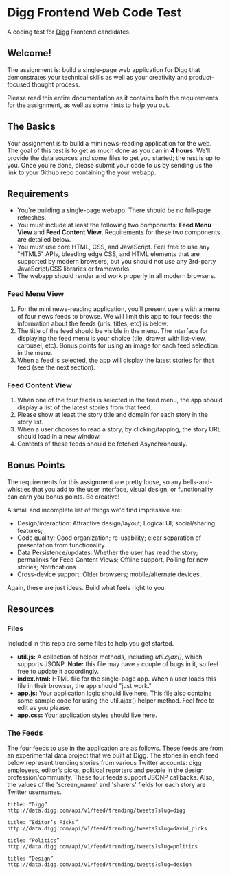 Digg Frontend Web Code Test
===============

A coding test for [Digg](https://digg.com) Frontend candidates.


## Welcome!

The assignment is: build a single-page web application for Digg that demonstrates your technical skills as well as your creativity and product-focused thought process. 

Please read this entire documentation as it contains both the requirements for the assignment, as well as some hints to help you out.


## The Basics

Your assignment is to build a mini news-reading application for the web. The goal of this test is to get as much done as you can in **4 hours**. We'll provide the data sources and some files to get you started; the rest is up to you. Once you're done, please submit your code to us by sending us the link to your Github repo containing the your webapp.


## Requirements

* You're building a single-page webapp. There should be no full-page refreshes.
* You must include at least the following two components: **Feed Menu View** and **Feed Content View**. Requirements for these two components are detailed below.
* You must use core HTML, CSS, and JavaScript. Feel free to use any "HTML5" APIs, bleeding edge CSS, and HTML elements that are supported by modern browsers, but you should not use any 3rd-party JavaScript/CSS libraries or frameworks.
* The webapp should render and work properly in all modern browsers.

### Feed Menu View

1. For the mini news-reading application, you’ll present users with a menu of four news feeds to browse. We will limit this app to four feeds; the information about the feeds (urls, titles, etc) is below.
2. The title of the feed should be visible in the menu. The interface for displaying the feed menu is your choice (tile, drawer with list-view, carousel, etc). Bonus points for using an image for each feed selection in the menu.
3. When a feed is selected, the app will display the latest stories for that feed (see the next section).


### Feed Content View

1. When one of the four feeds is selected in the feed menu, the app should display a list of the latest stories from that feed.
2. Please show at least the story title and domain for each story in the story list. 
3. When a user chooses to read a story, by clicking/tapping, the story URL should load in a new window.
4. Contents of these feeds should be fetched Asynchronously.

## Bonus Points

The requirements for this assignment are pretty loose, so any bells-and-whistles that you add to the user interface, visual design, or functionality can earn you bonus points. Be creative!

A small and incomplete list of things we'd find impressive are: 

* Design/interaction: Attractive design/layout; Logical UI; social/sharing features; 
* Code quality: Good organization; re-usability; clear separation of presentation from functionality.
* Data Persistence/updates: Whether the user has read the story; permalinks for Feed Content Views; Offline support, Polling for new stories; Notifications
* Cross-device support: Older browsers; mobile/alternate devices.

Again, these are just ideas. Build what feels right to you.


## Resources

### Files

Included in this repo are some files to help you get started.

* **util.js:** A collection of helper methods, including *util.ajax()*, which supports JSONP. **Note:** this file may have a couple of bugs in it, so feel free to update it accordingly.
* **index.html:** HTML file for the single-page app. When a user loads this file in their browser, the app should "just work."
* **app.js:** Your application logic should live here. This file also contains some sample code for using the util.ajax() helper method. Feel free to edit as you please.
* **app.css:** Your application styles should live here. 


### The Feeds

The four feeds to use in the application are as follows. These feeds are from an experimental data project that we built at Digg. The stories in each feed below represent trending stories from various Twitter accounts: digg employees, editor’s picks, political reporters and people in the design profession/community.
These four feeds support JSONP callbacks. Also, the values of the 'screen_name' and 'sharers' fields for each story are Twitter usernames.

```
title: “Digg”
http://data.digg.com/api/v1/feed/trending/tweets?slug=digg

title: “Editor’s Picks”
http://data.digg.com/api/v1/feed/trending/tweets?slug=david_picks

title: “Politics”
http://data.digg.com/api/v1/feed/trending/tweets?slug=politics

title: “Design”
http://data.digg.com/api/v1/feed/trending/tweets?slug=design
```

